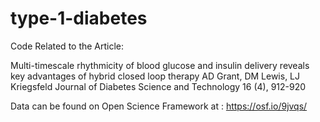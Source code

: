 # type-1-diabetes

Code Related to the Article:

Multi-timescale rhythmicity of blood glucose and insulin delivery reveals key advantages of hybrid closed loop therapy
AD Grant, DM Lewis, LJ Kriegsfeld
Journal of Diabetes Science and Technology 16 (4), 912-920

Data can be found on Open Science Framework at : https://osf.io/9jvqs/
